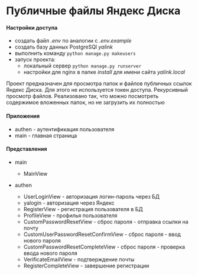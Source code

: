 # Публичные файлы Яндекс Диска

#### Настройки доступа
+ создать файл *.env* по аналогии c *.env.example*
+ создать базу данных PostgreSQl *yalink*
+ выполнить команду ``python manage.py makeusers``
+ запуск проекта:
  * локальный сервер ``python manage.py runserver``
  * настройки для nginx в папке *install* для имени сайта *yalink.local*

Проект предназначен для просмотра папок и файлов публичных ссылок Яндекс Диска. Для этого не используется токен доступа.
Рекурсивный просмотр файлов. Реализовано так, что можно посмотреть содержимое вложенных папок, но не загрузить их полностью

#### Приложения
+ authen - аутентификация пользователя
+ main - главная страница

#### Представления
+ main
  * MainView
  
+ authen
  * UserLoginView - авторизация логин-пароль через БД
  * yalogin - авторизация через Яндекс
  * RegisterView - регистрация пользователя в БД
  * ProfileView - профилья пользователя
  * CustomPasswordResetView - сброс пароля - отправка ссылки на почту
  * CustomUserPasswordResetConfirmView - сброс пароля - ввод нового пароля
  * CustomPasswordResetCompleteView - сброс пароля - проверка ввода нового пароля
  * VerificateEmailView - подтверждение почты
  * RegisterCompleteView - завершение регистрации
